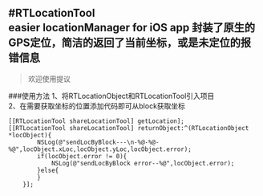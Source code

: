 
#RTLocationTool  
easier locationManager for iOS app
封装了原生的GPS定位，简洁的返回了当前坐标，或是未定位的报错信息
-------------

> 欢迎使用提议

###使用方法
1、将RTLocationObject和RTLocationTool引入项目  
2、在需要获取坐标的位置添加代码即可从block获取坐标
```Objc
[[RTLocationTool shareLocationTool] getLocation];
[[RTLocationTool shareLocationTool] returnObject:^(RTLocationObject *locObject){
        NSLog(@"sendLocByBlock---\n-%@-%@-%@",locObject.xLoc,locObject.yLoc,locObject.error);
        if(locObject.error != 0){
            NSLog(@"sendLocByBlock error--%@",locObject.error);
        }else{
        }
    }];
```



